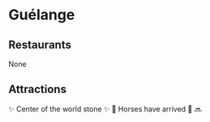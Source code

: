 # Guélange

## Restaurants

None

## Attractions

:sparkles: Center of the world stone :sparkles:
:camel: Horses have arrived :camel:
:soon:
